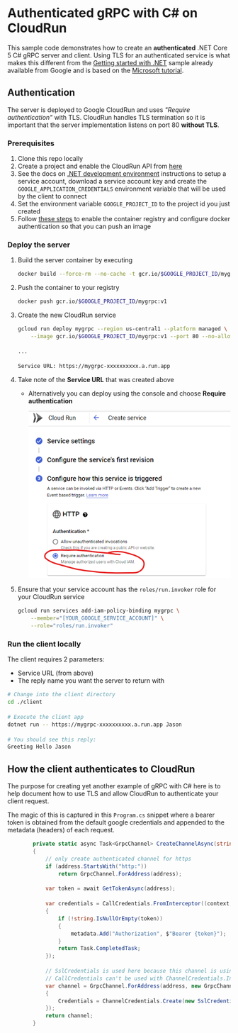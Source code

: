 # Authenticated gRPC with C# on CloudRun 

This sample code demonstrates how to create an **authenticated** .NET Core 5 C# gRPC server and client.  Using TLS for an authenticated service is what makes this different from the [Getting started with .NET](https://cloud.google.com/dotnet/docs/getting-started) sample already available from Google and is based on the [Microsoft tutorial](https://docs.microsoft.com/en-us/aspnet/core/tutorials/grpc/grpc-start?view=aspnetcore-5.0&tabs=visual-studio-code).

## Authentication
The server is deployed to Google CloudRun and uses *"Require authentication"* with TLS.  CloudRun handles TLS termination so it is important that the server implementation listens on port 80 **without TLS**.

### Prerequisites
1. Clone this repo locally
1. Create a project and enable the CloudRun API from [here](https://console.cloud.google.com/flows/enableapi?apiid=run.googleapis.com)
1. See the docs on [.NET development environment](https://cloud.google.com/dotnet/docs/setup) instructions to setup a service account, download a service account key and create the ```GOOGLE_APPLICATION_CREDENTIALS``` environment variable that will be used by the client to connect
1. Set the environment variable ```GOOGLE_PROJECT_ID``` to the project id you just created
1. Follow [these steps](https://cloud.google.com/container-registry/docs/quickstart) to enable the container registry and configure docker authentication so that you can push an image

### Deploy the server

1. Build the server container by executing
    ```bash 
    docker build --force-rm --no-cache -t gcr.io/$GOOGLE_PROJECT_ID/mygrpc:v1 -f Dockerfile .
    ```
1. Push the container to your registry
    ```bash 
    docker push gcr.io/$GOOGLE_PROJECT_ID/mygrpc:v1
    ```
1. Create the new CloudRun service
    ```bash
    gcloud run deploy mygrpc --region us-central1 --platform managed \
        --image gcr.io/$GOOGLE_PROJECT_ID/mygrpc:v1 --port 80 --no-allow-unauthenticated
    
    ...

    Service URL: https://mygrpc-xxxxxxxxxx.a.run.app
    ```
1. Take note of the **Service URL** that was created above

    * Alternatively you can deploy using the console and choose **Require authentication**

        ![Require authentication](cloudrun-auth.png)
1. Ensure that your service account has the ```roles/run.invoker``` role for your CloudRun service
    ```bash
    gcloud run services add-iam-policy-binding mygrpc \
        --member="[YOUR_GOOGLE_SERVICE_ACCOUNT]" \
        --role="roles/run.invoker"
    ```

### Run the client locally

The client requires 2 parameters:
* Service URL (from above)
* The reply name you want the server to return with
```bash
# Change into the client directory
cd ./client

# Execute the client app
dotnet run -- https://mygrpc-xxxxxxxxxx.a.run.app Jason

# You should see this reply:
Greeting Hello Jason
```

## How the client authenticates to CloudRun
The purpose for creating yet another example of gRPC with C# here is to help document how to use TLS and allow CloudRun to authenticate your client request.  

The magic of this is captured in this ```Program.cs``` snippet where a bearer token is obtained from the default google credentials and appended to the metadata (headers) of each request.

```c#
        private static async Task<GrpcChannel> CreateChannelAsync(string address)
        {
            // only create authenticated channel for https
            if (address.StartsWith("http:"))
                return GrpcChannel.ForAddress(address);

            var token = await GetTokenAsync(address);

            var credentials = CallCredentials.FromInterceptor((context, metadata) =>
            {
                if (!string.IsNullOrEmpty(token))
                {
                    metadata.Add("Authorization", $"Bearer {token}");
                }
                return Task.CompletedTask;
            });

            // SslCredentials is used here because this channel is using TLS.
            // CallCredentials can't be used with ChannelCredentials.Insecure on non-TLS channels.
            var channel = GrpcChannel.ForAddress(address, new GrpcChannelOptions
            {
                Credentials = ChannelCredentials.Create(new SslCredentials(), credentials)
            });
            return channel;
        } 
```
